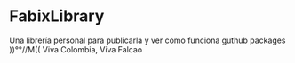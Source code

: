 # FabixLibrary
Una librería personal para publicarla y ver como funciona guthub packages ))°°//M(( Viva Colombia, Viva Falcao
